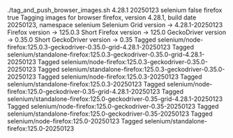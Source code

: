 ./tag_and_push_browser_images.sh 4.28.1 20250123 selenium false firefox true
Tagging images for browser firefox, version 4.28.1, build date 20250123, namespace selenium
Selenium Grid version -> 4.28.1-20250123
Firefox version -> 125.0.3
Short Firefox version -> 125.0
GeckoDriver version -> 0.35.0
Short GeckoDriver version -> 0.35
Tagged selenium/node-firefox:125.0.3-geckodriver-0.35.0-grid-4.28.1-20250123
Tagged selenium/standalone-firefox:125.0.3-geckodriver-0.35.0-grid-4.28.1-20250123
Tagged selenium/node-firefox:125.0.3-geckodriver-0.35.0-20250123
Tagged selenium/standalone-firefox:125.0.3-geckodriver-0.35.0-20250123
Tagged selenium/node-firefox:125.0.3-20250123
Tagged selenium/standalone-firefox:125.0.3-20250123
Tagged selenium/node-firefox:125.0-geckodriver-0.35-grid-4.28.1-20250123
Tagged selenium/standalone-firefox:125.0-geckodriver-0.35-grid-4.28.1-20250123
Tagged selenium/node-firefox:125.0-geckodriver-0.35-20250123
Tagged selenium/standalone-firefox:125.0-geckodriver-0.35-20250123
Tagged selenium/node-firefox:125.0-20250123
Tagged selenium/standalone-firefox:125.0-20250123
